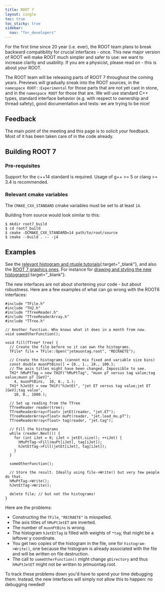 ```yaml
---
title: ROOT 7
layout: single
toc: true
toc_sticky: true
sidebar:
  nav: "for_developers"
---
```


For the first time since 20 year (i.e. ever), the ROOT team plans to break backward compatibility for crucial interfaces - once.
This new major version of ROOT will make ROOT much simpler and safer to use: we want to increase clarity and usability.
If you are a physicist, please read on - this is about *your* ROOT.


The ROOT team will be releasing parts of ROOT 7 throughout the coming years.
Previews will gradually sneak into the ROOT sources, in the `namespace ROOT::Experimental` for those parts that are not yet cast in stone, and in the `namespace ROOT` for those that are.
We will use standard C++ types, standard interface behavior (e.g. with respect to ownership and thread safety), good documentation and tests: we are trying to be nice!

## Feedback

The main point of the meeting and this page is to solicit *your* feedback. Most of it has been taken care of in the code already.

## Building ROOT 7
### Pre-requisites
Support for the c++14 standard is required. Usage of g++ >= 5 or clang >= 3.4 is recommended.
### Relevant cmake variables
The `CMAKE_CXX_STANDARD` cmake variables must be set to at least `14`.

Building from source would look similar to this:

    $ mkdir root7_build
    $ cd root7_build
    $ cmake -DCMAKE_CXX_STANDARD=14 path/to/root/source
    $ cmake --build . -- -j4


## Examples

See the [relevant histogram and ntuple tutorials](https://github.com/root-project/root/tree/master/tutorials/v7){:target="_blank"},
and also the [ROOT 7 graphics ones](https://github.com/root-project/root/tree/master/tutorials/rcanvas).
For instance for [drawing and styling the new histograms](https://github.com/root-project/root/blob/master/tutorials/rcanvas/rh1.cxx){:target="_blank"}.

The new interfaces are not about shortening your code - but about robustness. Here are a few examples of what can go wrong with the ROOT6 interfaces:

```
#include "TFile.h"
#include "TH2.h"
#include "TTreeReader.h"
#include "TTreeReaderArray.h"
#include "TTree.h"

// Another function. Who knows what it does in a month from now.
void someOtherFunction();

void fill(TTree* tree) {
  // Create the file before so it can own the histograms.
  TFile* file = TFile::Open("jetmuontag.root", "RECRAETE");

  // Create the histograms (cannot mix fixed and variable size bins)
  const double muonPtBins[] = {0., 1., 10., 100.};
  // The axis titles might have been changed. Impossible to see.
  TH2* hMuPtTag = new TH2F("hMuPtTag", "muon pT versus tag value;tag value;muon pT [GeV]",
    4, muonPtBins,  10, 0., 1.);
  TH1* hJetEt = new TH1F("hJetEt", "jet ET versus tag value;jet ET [GeV];tag value",
    10, 0., 1000.);

  // Set up reading from the TTree
  TTreeReader reader(tree);
  TTreeReaderArray<float> jetEt(reader, "jet.ET");
  TTreeReaderArray<float> muPt(reader, "jet.lead_mu.pT");
  TTreeReaderArray<float> tag(reader, "jet.tag");

  // Fill the histograms
  while (reader.Next()) {
    for (int iJet = 0; iJet < jetEt.size(); ++iJet) {
      hMuPtTag->Fill(muPt[iJet], tag[iJet]);
      hJetEtTag->Fill(jetEt[iJet], tag[iJet]);
    }
  }

  someOtherFunction();

  // Store the result. Ideally using file->Write() but very few people do that.
  hMuPtTag->Write();
  hJetEtTag->Write();

  delete file; // but not the histograms!
}
```

Here are the problems:

  * Constructing the `TFile`, `"RECRAETE"` is misspelled.
  * The axis titles of `hMuPtJetET` are inverted.
  * The number of `muonPtBins` is wrong.
  * The histogram `hJetEtTag` is filled with weights of `*tag`; that might be a leftover y coordinate.
  * You get two copies of the histogram in the file, one for `histogram->Write()`, one because the histogram is already associated with the file and will be written on file destruction.
  * The call to `someOtherFunction()` might change `gDirectory` and thus `hMuPtJetET` might not be written to jetmuontag.root.

To track these problems down you'd have to spend your time debugging them. Instead, the new interfaces will simply not allow this to happen: no debugging needed!
